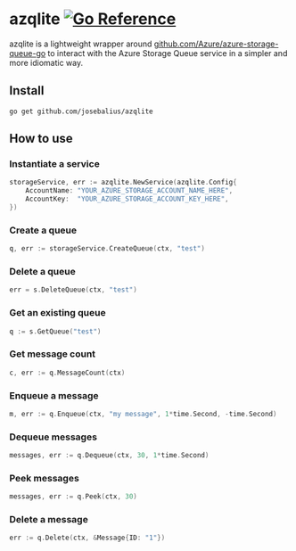 # azqlite [![Go Reference](https://pkg.go.dev/badge/github.com/josebalius/azqlite.svg)](https://pkg.go.dev/github.com/josebalius/azqlite)

azqlite is a lightweight wrapper around [github.com/Azure/azure-storage-queue-go](https://github.com/Azure/azure-storage-queue-go) to interact with the Azure Storage Queue service in a simpler and more idiomatic way.

## Install

```
go get github.com/josebalius/azqlite
```

## How to use

### Instantiate a service 
```go
storageService, err := azqlite.NewService(azqlite.Config{
	AccountName: "YOUR_AZURE_STORAGE_ACCOUNT_NAME_HERE",
	AccountKey:  "YOUR_AZURE_STORAGE_ACCOUNT_KEY_HERE",
})
```

### Create a queue
```go
q, err := storageService.CreateQueue(ctx, "test")
```

### Delete a queue
```go
err = s.DeleteQueue(ctx, "test")
```

### Get an existing queue
```go
q := s.GetQueue("test")
```

### Get message count
```go
c, err := q.MessageCount(ctx)
```

### Enqueue a message
```go
m, err := q.Enqueue(ctx, "my message", 1*time.Second, -time.Second)
```

### Dequeue messages
```go
messages, err := q.Dequeue(ctx, 30, 1*time.Second)
```

### Peek messages
```go
messages, err := q.Peek(ctx, 30)
```

### Delete a message
```go
err := q.Delete(ctx, &Message{ID: "1"})
```
